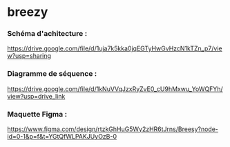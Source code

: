 # breezy

### Schéma d'achitecture : 
https://drive.google.com/file/d/1uja7k5kka0jqEGTyHwGvHzcN1kTZn_p7/view?usp=sharing

### Diagramme de séquence : 
https://drive.google.com/file/d/1kNuVVqJzxRyZvE0_cU9hMxwu_YoWQFYh/view?usp=drive_link

### Maquette Figma : 
https://www.figma.com/design/rtzkGhHuG5Wy2zHR6tJrns/Breesy?node-id=0-1&p=f&t=YGtQfWLPAKJUyOzB-0



